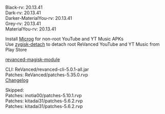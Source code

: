 Black-rv: 20.13.41  
Dark-rv: 20.13.41  
Darker-MaterialYou-rv: 20.13.41  
Grey-rv: 20.13.41  
MaterialYou-rv: 20.13.41  

Install [Microg](https://github.com/ReVanced/GmsCore/releases) for non-root YouTube and YT Music APKs  
Use [zygisk-detach](https://github.com/j-hc/zygisk-detach) to detach root ReVanced YouTube and YT Music from Play Store  

[revanced-magisk-module](https://github.com/j-hc/revanced-magisk-module)
  
CLI: ReVanced/revanced-cli-5.0.1-all.jar  
Patches: ReVanced/patches-5.35.0.rvp  
[Changelog](https://github.com/ReVanced/revanced-patches/releases/tag/v5.35.0)  

Skipped:  
Patches: inotia00/patches-5.10.1.rvp  
Patches: kitadai31/patches-5.6.2.rvp  
Patches: kitadai31/patches-5.6.2.rvp                                    
